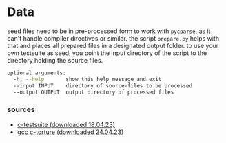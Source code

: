 # Data

seed files need to be in pre-processed form to work with `pycparse`, as it can't handle compiler directives or similar.
the script ``prepare.py`` helps with that and places all prepared files in a designated output folder.
to use your own testsuite as seed, you point the input directory of the script to the directory holding the source files. 

```bash
optional arguments:
  -h, --help       show this help message and exit
  --input INPUT    directory of source-files to be processed
  --output OUTPUT  output directory of processed files
```

### sources
- [c-testsuite (downloaded 18.04.23)](https://github.com/c-testsuite/c-testsuite/tree/master/tests/single-exec)
- [gcc c-torture (downloaded 24.04.23)]( https://gcc.gnu.org/onlinedocs/gccint/C-Tests.html)